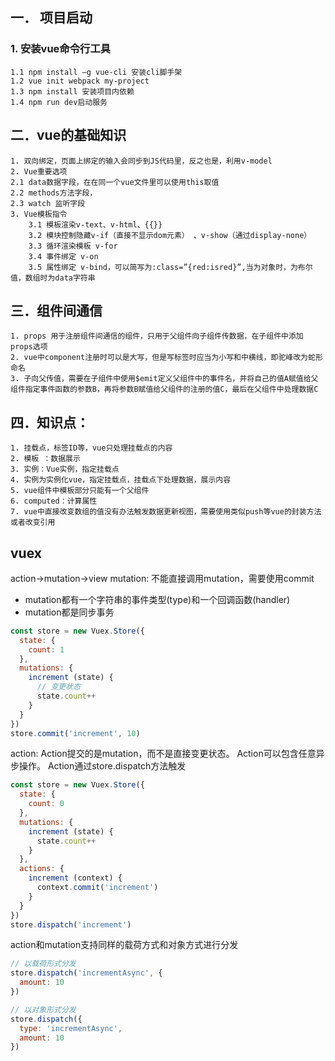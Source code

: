 ## 一．	项目启动
### 1.	安装vue命令行工具
    1.1 npm install –g vue-cli 安装cli脚手架
    1.2 vue init webpack my-project
    1.3 npm install 安装项目内依赖
    1.4 npm run dev启动服务
## 二．vue的基础知识
    1. 双向绑定，页面上绑定的输入会同步到JS代码里，反之也是，利用v-model
    2. Vue重要选项
    2.1 data数据字段，在在同一个vue文件里可以使用this取值
    2.2 methods方法字段，
    2.3 watch 监听字段
    3. Vue模板指令
        3.1 模板渲染v-text、v-html、{{}}
        3.2 模块控制隐藏v-if（直接不显示dom元素） 、v-show（通过display-none）
        3.3 循环渲染模板 v-for
        3.4 事件绑定 v-on 
        3.5 属性绑定 v-bind，可以简写为:class=”{red:isred}”,当为对象时，为布尔值，数组时为data字符串
## 三．组件间通信
    1. props 用于注册组件间通信的组件，只用于父组件向子组件传数据，在子组件中添加props选项
    2. vue中component注册时可以是大写，但是写标签时应当为小写和中横线，即驼峰改为蛇形命名
    3. 子向父传值，需要在子组件中使用$emit定义父组件中的事件名，并将自己的值A赋值给父组件指定事件函数的参数B，再将参数B赋值给父组件的注册的值C，最后在父组件中处理数据C
## 四．知识点：
    1. 挂载点，标签ID等，vue只处理挂载点的内容
    2. 模板 ：数据展示
    3. 实例：Vue实例，指定挂载点
    4. 实例为实例化vue，指定挂载点，挂载点下处理数据，展示内容
    5. vue组件中模板部分只能有一个父组件
    6. computed：计算属性
    7. vue中直接改变数组的值没有办法触发数据更新视图，需要使用类似push等vue的封装方法或者改变引用
    
## vuex
action->mutation->view
mutation: 不能直接调用mutation，需要使用commit
- mutation都有一个字符串的事件类型(type)和一个回调函数(handler)
- mutation都是同步事务
```javascript
const store = new Vuex.Store({
  state: {
    count: 1
  },
  mutations: {
    increment (state) {
      // 变更状态
      state.count++
    }
  }
})
store.commit('increment', 10)
```
action:
Action提交的是mutation，而不是直接变更状态。
Action可以包含任意异步操作。
Action通过store.dispatch方法触发
```javascript
const store = new Vuex.Store({
  state: {
    count: 0
  },
  mutations: {
    increment (state) {
      state.count++
    }
  },
  actions: {
    increment (context) {
      context.commit('increment')
    }
  }
})
store.dispatch('increment')
```
action和mutation支持同样的载荷方式和对象方式进行分发
```javascript
// 以载荷形式分发
store.dispatch('incrementAsync', {
  amount: 10
})

// 以对象形式分发
store.dispatch({
  type: 'incrementAsync',
  amount: 10
})
```
